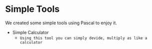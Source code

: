 # Simple Tools

We created some simple tools using Pascal to enjoy it.

- Simple Calculator 
  - ``Using this tool you can simply devide, multiply as like a calculator``
